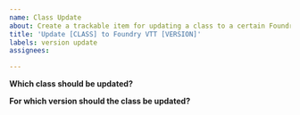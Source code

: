 ```yaml
---
name: Class Update
about: Create a trackable item for updating a class to a certain Foundry VTT version
title: 'Update [CLASS] to Foundry VTT [VERSION]'
labels: version update
assignees:

---
```


**Which class should be updated?**


**For which version should the class be updated?**

